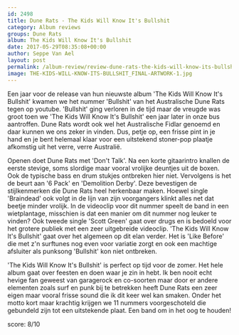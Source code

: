 ```yaml
---
id: 2498
title: Dune Rats - The Kids Will Know It's Bullshit
category: Album reviews
groups: Dune Rats
album: The Kids Will Know It's Bullshit
date: 2017-05-29T08:35:08+00:00
author: Seppe Van Ael
layout: post
permalink: /album-review/review-dune-rats-the-kids-will-know-its-bullshit/
image: THE-KIDS-WILL-KNOW-ITS-BULLSHIT_FINAL-ARTWORK-1.jpg
---
```

Een jaar voor de release van hun nieuwste album 'The Kids Will Know It's Bullshit' kwamen we het nummer 'Bullshit' van het Australische Dune Rats tegen op youtube. 'Bullshit' ging verloren in de tijd maar de vreugde was groot toen we 'The Kids Will Know It's Bullshit' een jaar later in onze bus aantroffen. Dune Rats wordt ook wel het Australische Fidlar genoemd en daar kunnen we ons zeker in vinden. Dus, petje op, een frisse pint in je hand en je bent helemaal klaar voor een uitstekend stoner-pop plaatje afkomstig uit het verre, verre Australië.

Openen doet Dune Rats met 'Don't Talk'. Na een korte gitaarintro knallen de eerste stevige, soms slordige maar vooral vrolijke deuntjes uit de boxen. Ook de typische bass en drum stukjes ontbreken hier niet. Vervolgens is het de beurt aan '6 Pack' en 'Demolition Derby'. Deze bevestigen de stijlkenmerken die Dune Rats heel herkenbaar maken. Hoewel single 'Braindead' ook volgt in de lijn van zijn voorgangers klinkt alles net dat beetje minder vrolijk. In de videoclip voor dit nummer speelt de band in een wietplantage, misschien is dat een manier om dit nummer nog leuker te vinden? Ook tweede single 'Scott Green' gaat over drugs en is bedoeld voor het grotere publiek met een zeer uitgebreide videoclip. 'The Kids Will Know It's Bullshit' gaat over het algemeen op dit elan verder. Het is 'Like Before' die met z'n surftunes nog even voor variatie zorgt en ook een machtige afsluiter als punksong 'Bullshit' kon niet ontbreken.

'The Kids Will Know It's Bullshit' is perfect op tijd voor de zomer. Het hele album gaat over feesten en doen waar je zin in hebt. Ik ben nooit echt hevige fan geweest van garagerock en co-soorten maar door er andere elementen zoals surf en punk bij te betrekken heeft Dune Rats een zeer eigen maar vooral frisse sound die ik dit keer wel kan smaken. Onder het motto kort maar krachtig krijgen we 11 nummers voorgeschoteld die gebundeld zijn tot een uitstekende plaat. Een band om in het oog te houden!

score: 8/10
